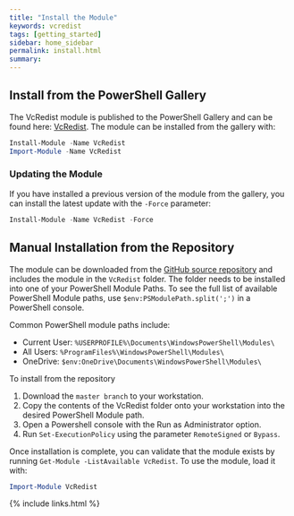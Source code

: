 ```yaml
---
title: "Install the Module"
keywords: vcredist
tags: [getting_started]
sidebar: home_sidebar
permalink: install.html
summary: 
---
```

## Install from the PowerShell Gallery

The VcRedist module is published to the PowerShell Gallery and can be found here: [VcRedist](https://www.powershellgallery.com/packages/VcRedist/). The module can be installed from the gallery with:

```powershell
Install-Module -Name VcRedist
Import-Module -Name VcRedist
```

### Updating the Module

If you have installed a previous version of the module from the gallery, you can install the latest update with the `-Force` parameter:

```powershell
Install-Module -Name VcRedist -Force
```

## Manual Installation from the Repository

The module can be downloaded from the [GitHub source repository](https://github.com/aaronparker/VcRedist) and includes the module in the `VcRedist` folder. The folder needs to be installed into one of your PowerShell Module Paths. To see the full list of available PowerShell Module paths, use `$env:PSModulePath.split(';')` in a PowerShell console.

Common PowerShell module paths include:

* Current User: `%USERPROFILE%\Documents\WindowsPowerShell\Modules\`
* All Users: `%ProgramFiles%\WindowsPowerShell\Modules\`
* OneDrive: `$env:OneDrive\Documents\WindowsPowerShell\Modules\`

To install from the repository

1. Download the `master branch` to your workstation.
2. Copy the contents of the VcRedist folder onto your workstation into the desired PowerShell Module path.
3. Open a Powershell console with the Run as Administrator option.
4. Run `Set-ExecutionPolicy` using the parameter `RemoteSigned` or `Bypass`.

Once installation is complete, you can validate that the module exists by running `Get-Module -ListAvailable VcRedist`. To use the module, load it with:

```powershell
Import-Module VcRedist
```

{% include links.html %}
